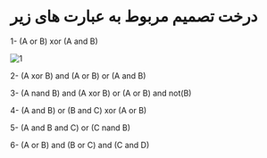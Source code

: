 # درخت تصمیم مربوط به عبارت های زیر 

1- (A or B) xor (A and B)

![1](/baharaak/exc7/1.png)

2- (A xor B) and (A or B) or (A and B)


3- (A nand B) and (A xor B) or (A or B) and not(B)


4- (A and B) or (B and C) xor (A or B)


5- (A and B and C) or (C nand B) 


6- (A or B) and (B or C) and (C and D)
